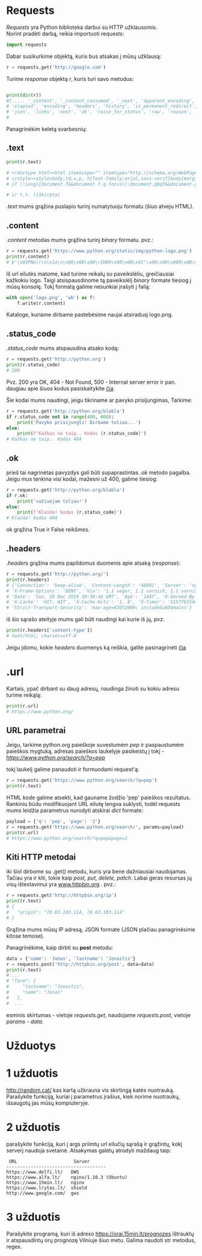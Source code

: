 # Requests

*Requests* yra Python biblioteka darbui su HTTP užklausomis. \
Norint pradėti darbą, reikia importuoti requests:
```python
import requests
```
Dabar susikurkime objektą, kuris bus atsakas į mūsų užklausą:
```python
r = requests.get('http://google.com')
```
Turime *response* objektą *r*, kuris turi savo metodus:
```python

print(dir(r))
#[..... '_content', '_content_consumed', '_next', 'apparent_encoding', 'close', 'connection', 'content', 'cookies', 
# 'elapsed', 'encoding', 'headers', 'history', 'is_permanent_redirect', 'is_redirect', 'iter_content', 'iter_lines', 
# 'json', 'links', 'next', 'ok', 'raise_for_status', 'raw', 'reason', 'request', 'status_code', 'text', 'url']
#
``` 
Panagrinėkim keletą svarbesnių:
## .text
```python
print(r.text)

# <!doctype html><html itemscope="" itemtype="http://schema.org/WebPage" lang="lt"><head><meta content="text/html; charset=UTF-8" http-equiv="Content-Type"><meta content="/images/branding/googleg/1x/googleg_standard_color_128dp.png" itemprop="image"><title>Google</title><script nonce="YrKfNw5dLy3agp25jtREsA==">(function(){window.google={kEI:'m1sIXqSJGI6Kk74Py7So0A0',kEXPI:'0,1353746,5663,731,223,4727,378,206,467,777,1710,250,10,169,544,338,175,354,10,672,482,3,209,69,4,60,315,426,10,199,10,400,193,1128875,143,1197782,367,38,329080,1294,12383,4855,32692,15247,867,28684,369,3314,5505,8384,1700,3159,1361,283,4040,4968,773,2249,4751,3113,6195,1719,1808,1978,10951,1909,3388,2054,918,875,1216,5712,3694,11306,2883,19,319,4148,1,368,2778,520,399,992,1285,8,2796,967,612,14,1279,390,1822,202,328,149,1103,840,517,318,195,953,8,48,820,3438,108,152,52,1137,2,2063,606,1839,184,544,51,1182,522,255,1690,244,503,429,44,1009,93,328,1284,16,84,417,2426,1639,608,473,1339,748,1039,3093,134,773,1216,332,524,8,727,592,1574,3394,1345,3,6510,2244,588,257,215,367,1040,1043,2458,1226,1462,840,1157,73,1864,1275,108,1246,4,21,1002,653,481,809,99,2,315,118,1222,376,638,520,366,127,626,132,989,258,265,358,1157,9,276,2,54,95,507,78,457,231,72,1715,47,88,273,63,162,282,714,1623,43,4,59,1,115,13,2,13,146,138,333,109,373,959,487,10,256,781,189,6,15,198,78,477,91,251,15,65,383,483,217,760,103,1641,326,3,22,5858786,3214,1802680,4194851,2801171,549,333,444,1,2,80,1,900,896,1,8,1,2,2551,1,948,736,2,2,559,1,4265,1,1,1,1,137,1,781,5,5,11,77,8,1,14,5,2,3,3,1,3,5,3,3,3,3,3,1,3,3,3,3,25,6,5,2,2,1,1,6,4,3,1,1,3,10,2,2,4,4,26,2,2,2,2,13,2,2,2,2,19,17,12,2,23964458',authuser:0,kscs:'c9c918f0_m1sIXqSJGI6Kk74Py7So0A0',kGL:'LT',kBL:'v77x'};google.sn='webhp';google.kHL='lt';google.jsfs='Ffpdje';})();(function(){google.lc=[];google.li=0;google.getEI=function(a){for(var b;a&&(!a.getAttribute||!(b=a.getAttribute("eid")));)a=a.parentNode;return b||google.kEI};google.getLEI=function(a){for(var b=null;a&&(!a.getAttribute||!(b=a.getAttribute("leid")));)a=a.parentNode;return b};google.https=function(){return"https:"==window.location.protocol};google.ml=function(){return null};google.time=function(){return(new Date).getTime()};google.log=function(a,b,e,c,g){if(a=google.logUrl(a,b,e,c,g)){b=new Image;var d=google.lc,f=google.li;d[f]=b;b.onerror=b.onload=b.onabort=function(){delete d[f]};google.vel&&google.vel.lu&&google.vel.lu(a);b.src=a;google.li=f+1}};google.logUrl=function(a,b,e,c,g){var d="",f=google.ls||"";e||-1!=b.search("&ei=")||(d="&ei="+google.getEI(c),-1==b.search("&lei=")&&(c=google.getLEI(c))&&(d+="&lei="+c));c="";!e&&google.cshid&&-1==b.search("&cshid=")&&"slh"!=a&&(c="&cshid="+google.cshid);a=e||"/"+(g||"gen_204")+"?atyp=i&ct="+a+"&cad="+b+d+f+"&zx="+google.time()+c;/^http:/i.test(a)&&google.https()&&(google.ml(Error("a"),!1,{src:a,glmm:1}),a="");return a};}).call(this);(function(){google.y={};google.x=function(a,b){if(a)var c=a.id;else{do c=Math.random();while(google.y[c])}google.y[c]=[a,b];return!1};google.lm=[];google.plm=function(a){google.lm.push.apply(google.lm,a)};google.lq=[];google.load=function(a,b,c){google.lq.push([[a],b,c])};google.loadAll=function(a,b){google.lq.push([a,b])};}).call(this);google.f={};(function(){document.documentElement.addEventListener("submit",function(b){var a;if(a=b.target){var c=a.getAttribute("data-submitfalse");a="1"==c||"q"==c&&!a.elements.q.value?!0:!1}else a=!1;a&&(b.preventDefault(),b.stopPropagation())},!0);}).call(this);var a=window.location,b=a.href.indexOf("#");if(0<=b){var c=a.href.substring(b+1);/(^|&)q=/.test(c)&&-1==c.indexOf("#")&&a.replace("/search?"+c.replace(/(^|&)fp=[^&]*/g,"")+"&cad=h")};</script><style>#gbar,#guser{font-size:13px;padding-top:1px !important;}#gbar{height:22px}#guser{padding-bottom:7px !important;text-align:right}.gbh,.gbd{border-top:1px solid #c9d7f1;font-size:1px}.gbh{height:0;position:absolute;top:24px;width:100%}@media all{.gb1{height:22px;margin-right:.5em;vertical-align:top}#gbar{float:left}}a.gb1,a.gb4{text-decoration:underline !important}a.gb1,a.gb4{color:#00c !important}.gbi .gb4{color:#dd8e27 !important}.gbf .gb4{color:#900 !important}
# </style><style>body,td,a,p,.h{font-family:arial,sans-serif}body{margin:0;overflow-y:scroll}#gog{padding:3px 8px 0}td{line-height:.8em}.gac_m td{line-height:17px}form{margin-bottom:20px}.h{color:#36c}.q{color:#00c}.ts td{padding:0}.ts{border-collapse:collapse}em{font-weight:bold;font-style:normal}.lst{height:25px;width:496px}.gsfi,.lst{font:18px arial,sans-serif}.gsfs{font:17px arial,sans-serif}.ds{display:inline-box;display:inline-block;margin:3px 0 4px;margin-left:4px}input{font-family:inherit}a.gb1,a.gb2,a.gb3,a.gb4{color:#11c !important}body{background:#fff;color:black}a{color:#11c;text-decoration:none}a:hover,a:active{text-decoration:underline}.fl a{color:#36c}a:visited{color:#551a8b}a.gb1,a.gb4{text-decoration:underline}a.gb3:hover{text-decoration:none}#ghead a.gb2:hover{color:#fff !important}.sblc{padding-top:5px}.sblc a{display:block;margin:2px 0;margin-left:13px;font-size:11px}.lsbb{background:#eee;border:solid 1px;border-color:#ccc #999 #999 #ccc;height:30px}.lsbb{display:block}.ftl,#fll a{display:inline-block;margin:0 12px}.lsb{background:url(/images/nav_logo229.png) 0 -261px repeat-x;border:none;color:#000;cursor:pointer;height:30px;margin:0;outline:0;font:15px arial,sans-serif;vertical-align:top}.lsb:active{background:#ccc}.lst:focus{outline:none}.tiah{width:458px}</style><script nonce="YrKfNw5dLy3agp25jtREsA=="></script></head><body bgcolor="#fff"><script nonce="YrKfNw5dLy3agp25jtREsA==">(function(){var src='/images/nav_logo229.png';var iesg=false;document.body.onload = function(){window.n && window.n();if (document.images){new Image().src=src;}
# if (!iesg){document.f&&document.f.q.focus();document.gbqf&&document.gbqf.q.focus();}

# ir t.t. (iškirpta)
```
*.text* mums grąžina puslapio turinį numatytuoju formatu (šiuo atveju HTML).

## .content

*.content* metodas mums grąžina turinį *binary* formatu. pvz.:
```python
r = requests.get('https://www.python.org/static/img/python-logo.png')
print(r.content)
# b'\x89PNG\r\n\x1a\n\x00\x00\x00\rIHDR\x00\x00\x01"\x00\x00\x00R\x08\x06\x00\x00\x00\xf0\xeb\xd9\xc3\x00\x00\x00\tpHYs\x00\x00\x0b\x13......
```
Iš url eilutės matome, kad turime reikalų su paveikslėliu, greičiausiai kažkokiu logo. Taigi atsispausdinome tą 
paveikslėlį *binary* formate tiesiog į mūsų konsolę. Tokį formatą galime nesunkiai įrašyti į failą:
```python
with open('logo.png', 'wb') as f:
    f.write(r.content)
```
Kataloge, kuriame dirbame pastebėsime naujai atsiradusį logo.png.

 ## .status_code
 
*.status_code* mums atspausdina atsako kodą: 
 ```python
r = requests.get('http://python.org')
print(r.status_code)
# 200
```
Pvz. 200 yra OK, 404 - Not Found, 500 - Internal server error ir pan.
daugiau apie šiuos kodus pasiskaitykite [čia](https://en.wikipedia.org/wiki/List_of_HTTP_status_codes).

Šie kodai mums naudingi, jeigu tikriname ar pavyko prisijungimas, Tarkime:
```python
r = requests.get('http://python.org/blabla')
if r.status_code not in range(400, 600):
    print('Pavyko prisijungti! Dirbame toliau...')
else:
    print(f'Kažkas ne taip.. Kodas {r.status_code}')
# Kažkas ne taip.. Kodas 404
``` 

## .ok

prieš tai nagrinėtas pavyzdys gali būti supaprastintas *.ok* metodo pagalba. Jeigu mus tenkina visi kodai, 
mažesni už 400, galime tiesiog:
```python
r = requests.get('http://python.org/blabla')
if r.ok:
    print('važiuojam toliau!')
else:
    print(f'Klaida! kodas {r.status_code}')
# Klaida! kodas 404
```
ok grąžina True ir False reikšmes. 


## .headers 

*.headers* grąžina mums papildomus duomenis apie atsaką (*response*):
```python
r = requests.get('http://python.org/')
print(r.headers)
# {'Connection': 'keep-alive', 'Content-Length': '48981', 'Server': 'nginx', 'Content-Type': 'text/html; charset=utf-8',
# 'X-Frame-Options': 'DENY', 'Via': '1.1 vegur, 1.1 varnish, 1.1 varnish', 'Accept-Ranges': 'bytes', 
# 'Date': 'Sun, 29 Dec 2019 10:30:44 GMT', 'Age': '1447', 'X-Served-By': 'cache-iad2131-IAD, cache-bma1647-BMA', 
# 'X-Cache': 'HIT, HIT', 'X-Cache-Hits': '1, 8', 'X-Timer': 'S1577615444.011509,VS0,VE0', 'Vary': 'Cookie', 
# 'Strict-Transport-Security': 'max-age=63072000; includeSubDomains'}
```
iš šio sąrašo ateityje mums gali būti naudingi kai kurie iš jų, pvz:
```python
print(r.headers['content-type'])
# text/html; charset=utf-8
```
Jeigu įdomu, kokie *headers* duomenys ką reiškia, galite pasinagrinėti [čia](https://developer.mozilla.org/en-US/docs/Web/HTTP/Headers)
# .url

Kartais, ypač dirbant su daug adresų, naudinga žinoti su kokiu adresu turime reikąlą:
```python
print(r.url)
# https://www.python.org/
```

 
## URL parametrai

Jeigu, tarkime python.org paieškoje suvestumėm *pep* ir paspaustumėm paieškos mygtuką, adresas paieškos laukelyje 
pasikeistų į tokį - *https://www.python.org/search/?q=pep*

tokį laukelį galime panaudoti ir formuodami request'ą:

```python
r = requests.get('https://www.python.org/search/?q=pep')
print(r.text)
```

HTML kode galime atsekti, kad gauname žodžio 'pep' paieškos rezultatus. 
Rankiniu būdu modifikuojant URL eilutę lengva suklysti, todėl requests mums leidžia parametrus nurodyti atskirai *dict* 
formate:
```python
payload = {'q': 'pep', 'page': '2'}
r = requests.get('https://www.python.org/search/', params=payload)
print(r.url)
# https://www.python.org/search/?q=pep&page=2
```

## Kiti HTTP metodai

iki šiol dirbome su .get() metodu, kuris yra bene dažniausiai naudojamas. Tačiau yra ir kiti, tokie kaip *post, put, 
delete, patch*. Labai geras resursas jų visų ištestavimui yra www.httpbin.org . 
pvz.:

```python
r = requests.get('http://httpbin.org/ip')
print(r.text)
# {
#   "origin": "78.63.103.114, 78.63.103.114"
# }
```
Grąžina mums mūsų IP adresą, JSON formate (JSON plačiau panagrinėsime kitose temose).

Panagrinėkime, kaip dirbti su **post** metodu:
```python
data = {'name': 'Jonas', 'lastname': 'Jonaitis'}
r = requests.post('http://httpbin.org/post', data=data)
print(r.text)
# ... 
# "form": {
#     "lastname": "Jonaitis", 
#     "name": "Jonas"
#   }, 
#  ...
```
esminis skirtumas - vietoje *requests.get*, naudojame *requests.post*, vietoje *params* - *data*.

# Užduotys
# 1 užduotis
http://random.cat/ kas kartą užkrauna vis skirtingą katės nuotrauką. Parašykite funkciją, kuriai į parametrus įrašius, kiek norime nuotraukų, išsaugotų jas mūsų kompiuteryje.

# 2 užduotis
parašykite funkciją, kuri į args priimtų url eilučių sąrašą ir grąžintų, kokį serverį naudoja svetainė. Atsakymas galėtų atrodyti maždaug taip:
```
 URL                     Server
-------------------------------------
https://www.delfi.lt/   DWS
https://www.alfa.lt/    nginx/1.10.3 (Ubuntu)
https://www.15min.lt/   nginx
https://www.lrytas.lt/  shield
http://www.google.com/  gws
```

# 3 užduotis
Parašykite programą, kuri iš adreso https://orai.15min.lt/prognozes ištrauktų ir atspausdintų orų prognozę Vilniuje šiuo metu. Galima naudoti str metodus, regex.






